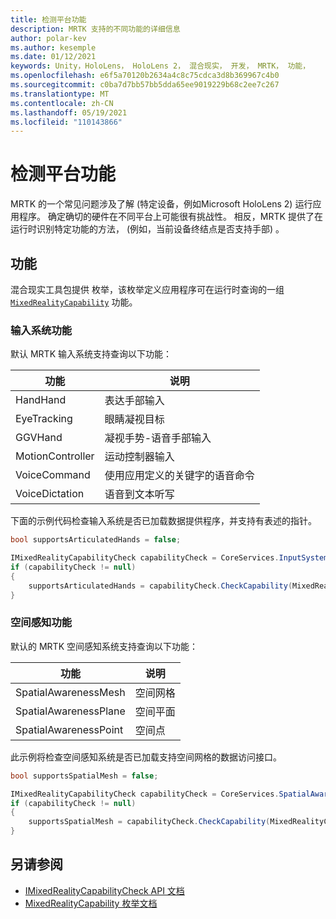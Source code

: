 ```yaml
---
title: 检测平台功能
description: MRTK 支持的不同功能的详细信息
author: polar-kev
ms.author: kesemple
ms.date: 01/12/2021
keywords: Unity，HoloLens， HoloLens 2， 混合现实， 开发， MRTK， 功能，
ms.openlocfilehash: e6f5a70120b2634a4c8c75cdca3d8b369967c4b0
ms.sourcegitcommit: c0ba7d7bb57bb5dda65ee9019229b68c2ee7c267
ms.translationtype: MT
ms.contentlocale: zh-CN
ms.lasthandoff: 05/19/2021
ms.locfileid: "110143866"
---
```

# <a name="detecting-platform-capabilities"></a>检测平台功能

MRTK 的一个常见问题涉及了解 (特定设备，例如Microsoft HoloLens 2) 运行应用程序。 确定确切的硬件在不同平台上可能很有挑战性。 相反，MRTK 提供了在运行时识别特定功能的方法， (例如，当前设备终结点是否支持手部) 。

## <a name="capabilities"></a>功能

混合现实工具包提供 枚举，该枚举定义应用程序可在运行时查询的一组 [`MixedRealityCapability`](xref:Microsoft.MixedReality.Toolkit.MixedRealityCapability) 功能。

### <a name="input-system-capabilities"></a>输入系统功能

默认 MRTK 输入系统支持查询以下功能：

| 功能 | 说明 |
|---|---|
| HandHand | 表达手部输入 |
| EyeTracking | 眼睛凝视目标 |
| GGVHand | 凝视手势-语音手部输入 |
| MotionController | 运动控制器输入 |
| VoiceCommand | 使用应用定义的关键字的语音命令 |
| VoiceDictation | 语音到文本听写 |

下面的示例代码检查输入系统是否已加载数据提供程序，并支持有表述的指针。

```c#
bool supportsArticulatedHands = false;

IMixedRealityCapabilityCheck capabilityCheck = CoreServices.InputSystem as IMixedRealityCapabilityCheck;
if (capabilityCheck != null)
{
    supportsArticulatedHands = capabilityCheck.CheckCapability(MixedRealityCapability.ArticulatedHand);
}
```

### <a name="spatial-awareness-capabilities"></a>空间感知功能

默认的 MRTK 空间感知系统支持查询以下功能：

| 功能 | 说明 |
|---|---|
| SpatialAwarenessMesh | 空间网格 |
| SpatialAwarenessPlane | 空间平面 |
| SpatialAwarenessPoint | 空间点 |

此示例将检查空间感知系统是否已加载支持空间网格的数据访问接口。

```c#
bool supportsSpatialMesh = false;

IMixedRealityCapabilityCheck capabilityCheck = CoreServices.SpatialAwarenessSystem as IMixedRealityCapabilityCheck;
if (capabilityCheck != null)
{
    supportsSpatialMesh = capabilityCheck.CheckCapability(MixedRealityCapability.SpatialAwarenessMesh);
}
```

## <a name="see-also"></a>另请参阅

- [IMixedRealityCapabilityCheck API 文档](xref:Microsoft.MixedReality.Toolkit.IMixedRealityCapabilityCheck)
- [MixedRealityCapability 枚举文档](xref:Microsoft.MixedReality.Toolkit.MixedRealityCapability)

